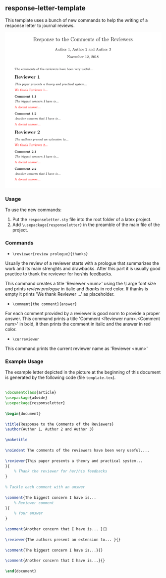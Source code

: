 ## response-letter-template

This template uses a bunch of new commands to help the writing of a response letter to journal reviews.

<p align="center">
  <img src="template.png" />
</p>


### Usage

To use the new commands:

1. Put the `responseletter.sty` file into the root folder of a latex project.
2. Add `\usepackage{responseletter}` in the preamble of the main file of the project.


### Commands

* `\reviewer{review prologue}{thanks}`

Usually the review of a reviewer starts with a prologue that summarizes the work and its main strenghts and drawbacks.
After this part it is usually good practice to thank the reviewer for her/his feedbacks.

This command creates a title 'Reviewer \<num\>' using the \Large font size and prints *review prologue* in italic and *thanks* in red color.
If thanks is empty it prints 'We thank Reviewer <num>...' as placeholder.

* `\comment{the comment}{answer}`

For each comment provided by a reviewer is good norm to provide a proper answer.
This command prints a title 'Comment \<Reviewer num\>.\<Comment num\>' in bold, it then prints the comment in italic and the answer in red color.

* `\curreviewer`

This command prints the current reviewer name as 'Reviewer \<num\>'

### Example Usage

The example letter depicted in the picture at the beginning of this document is generated by the following code (file `template.tex`).

```latex

\documentclass{article}
\usepackage{a4wide}
\usepackage{responseletter}

\begin{document}

\title{Response to the Comments of the Reviewers}
\author{Author 1, Author 2 and Author 3}

\maketitle

\noindent The comments of the reviewers have been very useful....

\reviewer{This paper presents a theory and practical system...
}{
	% Thank the reviewer for her/his feedbacks
}

% Tackle each comment with an answer

\comment{The biggest concern I have is...
	% Reviewer comment
}{
	% Your answer
}

\comment{Another concern that I have is... }{}

\reviewer{The authors present an extension to... }{}

\comment{The biggest concern I have is...}{}

\comment{Another concern that I have is...}{}

\end{document}

```
